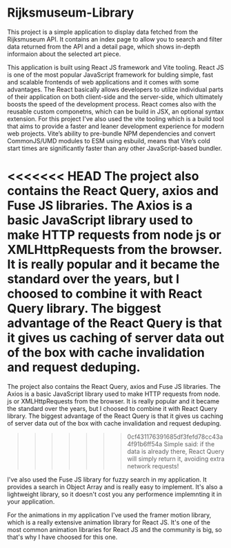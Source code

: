 # Rijksmuseum-Library

This project is a simple application to display data fetched from the Rijksmuseum API. It contains an index page to allow you to search and filter data returned from the API and a detail page, which shows in-depth informaion about the selected art piece.

This application is built using React JS framework and Vite tooling.
React JS is one of the most popular JavaScript framework for bulding simple, fast and scalable frontends of web applications and it comes with some advantages. The React basically allows developers to utilize individual parts of their application on both client-side and the server-side, which ultimately boosts the speed of the development process. React comes also with the reusable custom componetns, which can be build in JSX, an optional syntax extension.
For this project I've also used the vite tooling which is a build tool that aims to provide a faster and leaner development experience for modern web projects.
Vite’s ability to pre-bundle NPM dependencies and convert CommonJS/UMD modules to ESM using esbuild, means that Vite’s cold start times are significantly faster than any other JavaScript-based bundler.

<<<<<<< HEAD
The project also contains the React Query, axios and Fuse JS libraries. The Axios is a basic JavaScript library used to make HTTP
requests from node js or XMLHttpRequests from the browser. It is really popular and it became the standard over the years, but I choosed to combine it with React Query library. The biggest advantage of the React Query is that it gives us caching of server data out of the box with cache invalidation and request deduping.
=======
The project also contains the React Query, axios and Fuse JS libraries. The Axios is a basic JavaScript library used to make HTTP 
requests from node. js or XMLHttpRequests from the browser. It is really popular and it became the standard over the years, but I choosed to combine it with React Query library.
The biggest advantage of the React Query is that it gives us caching of server data out of the box with cache invalidation and request deduping. 
>>>>>>> 0cf431176391685df3fefd78cc43a4f91b6ff54a
Simple said: if the data is already there, React Query will simply return it, avoiding extra network requests!

I've also used the Fuse JS library for fuzzy search in my application. It provides a search in Object Array and is really easy to implement.
It's also a lightweight library, so it doesn't cost you any performence implemnting it in your application.

For the animations in my application I've used the framer motion library, which is a really extensive animation library for React JS. It's one of the most common
animation libraries for React JS and the community is big, so that's why I have choosed for this one.